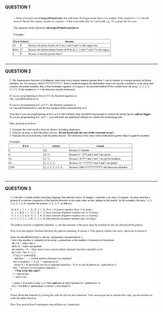 <b>QUESTION 1</b> <br>

![question 1](images/primeFactor.png)

----------------------------------------------------------------------------------------------

<b>QUESTION 2</b> <br>

![question 2](images/encodeNumber.png)

-----------------------------------------------------------------------------------------------
<b>QUESTION 3</b> <br>

![question 3](images/matchPattern.png)